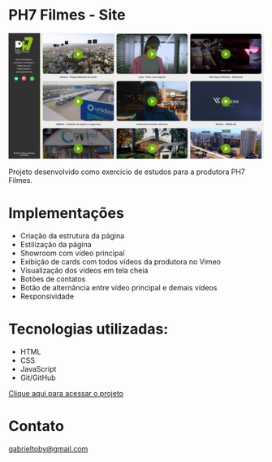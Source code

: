 # PH7 Filmes - Site

![preview](./images/preview.jpg)

Projeto desenvolvido como exercício de estudos para a produtora PH7 Filmes.

# Implementações
- Criação da estrutura da página
- Estilização da página
- Showroom com vídeo principal
- Exibição de cards com todos vídeos da produtora no Vimeo
- Visualização dos vídeos em tela cheia
- Botões de contatos
- Botão de alternância entre vídeo principal e demais vídeos
- Responsividade

# Tecnologias utilizadas:
- HTML
- CSS
- JavaScript
- Git/GitHub

[Clique aqui para acessar o projeto](https://axlbr.github.io/ph7filmes/)

# Contato
gabrieltoby@gmail.com
